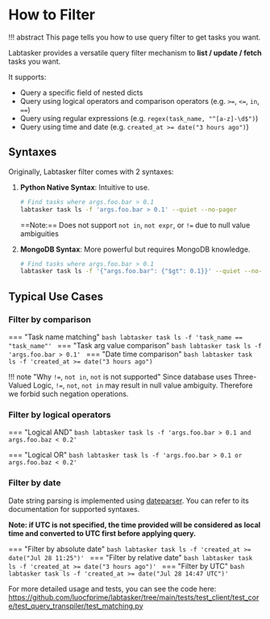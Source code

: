 # How to Filter

!!! abstract
    This page tells you how to use query filter to get tasks you want.

Labtasker provides a versatile query filter mechanism to **list / update / fetch** tasks you want.

It supports:

- Query a specific field of nested dicts
- Query using logical operators and comparison operators (e.g. `>=`, `<=`, `in`, `==`)
- Query using regular expressions (e.g. `regex(task_name, "^[a-z]-\d$")`)
- Query using time and date (e.g. `created_at >= date("3 hours ago")`)

## Syntaxes

Originally, Labtasker filter comes with 2 syntaxes:

1. **Python Native Syntax**: Intuitive to use.
   ```bash
   # Find tasks where args.foo.bar > 0.1
   labtasker task ls -f 'args.foo.bar > 0.1' --quiet --no-pager
   ```
   ==Note:== Does not support `not in`, `not expr`, or `!=` due to null value ambiguities

2. **MongoDB Syntax**: More powerful but requires MongoDB knowledge.
   ```bash
   # Find tasks where args.foo.bar > 0.1
   labtasker task ls -f '{"args.foo.bar": {"$gt": 0.1}}' --quiet --no-pager
   ```

## Typical Use Cases

### Filter by comparison

=== "Task name matching"
    ```bash
    labtasker task ls -f 'task_name == "task_name"'
    ```
=== "Task arg value comparison"
    ```bash
    labtasker task ls -f 'args.foo.bar > 0.1'
    ```
=== "Date time comparison"
    ```bash
    labtasker task ls -f 'created_at >= date("3 hours ago")
    ```

!!! note "Why `!=`, `not in`, `not` is not supported"
    Since database uses Three-Valued Logic, `!=`, `not`, `not in` may result in null value ambiguity. Therefore we forbid such negation operations.

### Filter by logical operators

=== "Logical AND"
    ```bash
    labtasker task ls -f 'args.foo.bar > 0.1 and args.foo.baz < 0.2'
    ```

=== "Logical OR"
    ```bash
    labtasker task ls -f 'args.foo.bar > 0.1 or args.foo.baz < 0.2'
    ```

### Filter by date

Date string parsing is implemented using [dateparser](https://github.com/scrapinghub/dateparser).
You can refer to its documentation for supported syntaxes.

**Note: if UTC is not specified, the time provided will be considered as local time and converted to UTC first before applying query.**

=== "Filter by absolute date"
    ```bash
    labtasker task ls -f 'created_at >= date("Jul 28 11:25")'
    ```
=== "Filter by relative date"
    ```bash
    labtasker task ls -f 'created_at >= date("3 hours ago")'
    ```
=== "Filter by UTC"
    ```bash
    labtasker task ls -f 'created_at >= date("Jul 28 14:47 UTC")'
    ```

For more detailed usage and tests, you can see the code here: https://github.com/luocfprime/labtasker/tree/main/tests/test_client/test_core/test_query_transpiler/test_matching.py
